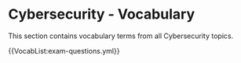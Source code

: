 # Cybersecurity - Vocabulary

This section contains vocabulary terms from all Cybersecurity topics.

{{VocabList:exam-questions.yml}}
